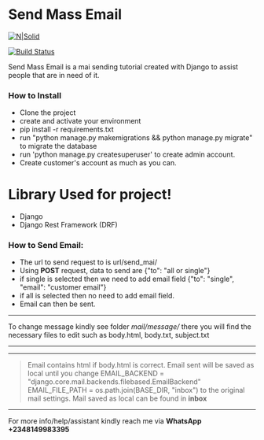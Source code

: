 # Send Mass Email

[![N|Solid](https://cldup.com/dTxpPi9lDf.thumb.png)](https://twitter.com/ohunayogege)

[![Build Status](https://travis-ci.org/joemccann/dillinger.svg?branch=master)](https://ohunayogege.com)

Send Mass Email is a mai sending tutorial created with Django to assist people that are in need of it.

### How to Install

  - Clone the project
  - create and activate your environment
  - pip install -r requirements.txt
  - run "python manage.py makemigrations && python manage.py migrate" to migrate the database
  - run 'python manage.py createsuperuser' to create admin account.
  - Create customer's account as much as you can.

# Library Used for project!

  - Django
  - Django Rest Framework (DRF)


### How to Send Email:
  - The url to send request to is url/send_mai/
  - Using **POST** request, data to send are {"to": "all or single"}
  - if single is selected then we need to add email field {"to": "single", "email": "customer email"}
  - if all is selected then no need to add email field.
  - Email can then be sent.
****
To change message kindly see folder _mail/message/_ there you will find the necessary files to edit such as body.html, body.txt, subject.txt
****
****
> Email contains html if body.html is correct.
> Email sent will be saved as local until you change 
EMAIL_BACKEND = "django.core.mail.backends.filebased.EmailBackend"
EMAIL_FILE_PATH = os.path.join(BASE_DIR, "inbox") to the original mail settings.
> Mail saved as local can be found in __inbox__
****
For more info/help/assistant
kindly reach me via **WhatsApp** 
**+2348149983395**